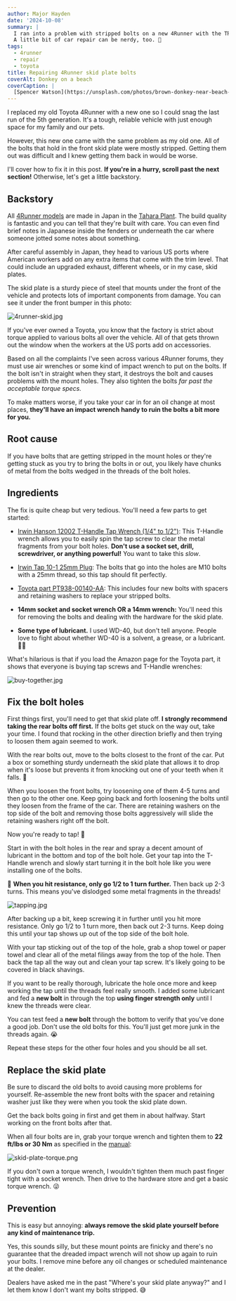 ```yaml
---
author: Major Hayden
date: '2024-10-08'
summary: |
  I ran into a problem with stripped bolts on a new 4Runner with the TRD skid plate.
  A little bit of car repair can be nerdy, too. 🔧
tags: 
  - 4runner
  - repair
  - toyota
title: Repairing 4Runner skid plate bolts
coverAlt: Donkey on a beach
coverCaption: |
  [Spencer Watson](https://unsplash.com/photos/brown-donkey-near-beach-during-daytime-photo-dm5QuhX8aY4) via Unsplash
---
```


I replaced my old Toyota 4Runner with a new one so I could snag the last run of the 5th generation.
It's a tough, reliable vehicle with just enough space for my family and our pets.

However, this new one came with the same problem as my old one.
All of the bolts that hold in the front skid plate were mostly stripped.
Getting them out was difficult and I knew getting them back in would be worse.

I'll cover how to fix it in this post.
**If you're in a hurry, scroll past the next section!**
Otherwise, let's get a little backstory.

## Backstory

All [4Runner models](https://en.wikipedia.org/wiki/Toyota_4Runner) are made in Japan in the [Tahara Plant](https://en.wikipedia.org/wiki/Toyota_Motor_Corporation_Tahara_plant).
The build quality is fantastic and you can tell that they're built with care.
You can even find brief notes in Japanese inside the fenders or underneath the car where someone jotted some notes about something.

After careful assembly in Japan, they head to various US ports where American workers add on any extra items that come with the trim level.
That could include an upgraded exhaust, different wheels, or in my case, skid plates.

The skid plate is a sturdy piece of steel that mounts under the front of the vehicle and protects lots of important components from damage.
You can see it under the front bumper in this photo:

![4runner-skid.jpg](4runner-skid.jpg "Skid plate on a white 4Runner")

If you've ever owned a Toyota, you know that the factory is strict about torque applied to various bolts all over the vehicle.
All of that gets thrown out the window when the workers at the US ports add on accessories.

Based on all the complaints I've seen across various 4Runner forums, they must use air wrenches or some kind of impact wrench to put on the bolts.
If the bolt isn't in straight when they start, it destroys the bolt and causes problems with the mount holes.
They also tighten the bolts _far past the acceptable torque specs._

To make matters worse, if you take your car in for an oil change at most places, **they'll have an impact wrench handy to ruin the bolts a bit more for you.**

## Root cause

If you have bolts that are getting stripped in the mount holes or they're getting stuck as you try to bring the bolts in or out, you likely have chunks of metal from the bolts wedged in the threads of the bolt holes.

## Ingredients

The fix is quite cheap but very tedious.
You'll need a few parts to get started:

* [Irwin Hanson 12002 T-Handle Tap Wrench (1/4" to 1/2")](https://a.co/d/8EkxZxh):
  This T-Handle wrench allows you to easily spin the tap screw to clear the metal fragments from your bolt holes.
  **Don't use a socket set, drill, screwdriver, or anything powerful!**
  You want to take this _slow_.

* [Irwin Tap 10-1 25mm Plug](https://a.co/d/gy02vOu):
  The bolts that go into the holes are M10 bolts with a 25mm thread, so this tap should fit perfectly.

* [Toyota part PT938-00140-AA](https://a.co/d/grHmNR4):
  This includes four new bolts with spacers and retaining washers to replace your stripped bolts.

* **14mm socket and socket wrench OR a 14mm wrench:**
  You'll need this for removing the bolts and dealing with the hardware for the skid plate.

* **Some type of lubricant.**
  I used WD-40, but don't tell anyone.
  People love to fight about whether WD-40 is a solvent, a grease, or a lubricant. 🤷‍♂️

What's hilarious is that if you load the Amazon page for the Toyota part, it shows that everyone is buying tap screws and T-Handle wrenches:

![buy-together.jpg](buy-together.jpg "Even Amazon knows these bolts are a problem! 😆")

## Fix the bolt holes

First things first, you'll need to get that skid plate off.
**I strongly recommend taking the rear bolts off first.**
If the bolts get stuck on the way out, take your time.
I found that rocking in the other direction briefly and then trying to loosen them again seemed to work.

With the rear bolts out, move to the bolts closest to the front of the car.
Put a box or something sturdy underneath the skid plate that allows it to drop when it's loose but prevents it from knocking out one of your teeth when it falls. 🤕

When you loosen the front bolts, try loosening one of them 4-5 turns and then go to the other one.
Keep going back and forth loosening the bolts until they loosen from the frame of the car.
There are retaining washers on the top side of the bolt and removing those bolts aggressively will slide the retaining washers right off the bolt.

Now you're ready to tap! 👏

Start in with the bolt holes in the rear and spray a decent amount of lubricant in the bottom and top of the bolt hole.
Get your tap into the T-Handle wrench and slowly start turning it in the bolt hole like you were installing one of the bolts.

🛑 **When you hit resistance, only go 1/2 to 1 turn further.**
Then back up 2-3 turns.
This means you've dislodged some metal fragments in the threads!

![tapping.jpg](tapping.jpg "Working on one of the back holes 💪")

After backing up a bit, keep screwing it in further until you hit more resistance.
Only go 1/2 to 1 turn more, then back out 2-3 turns.
Keep doing this until your tap shows up out of the top side of the bolt hole.

With your tap sticking out of the top of the hole, grab a shop towel or paper towel and clear all of the metal filings away from the top of the hole.
Then back the tap all the way out and clean your tap screw.
It's likely going to be covered in black shavings.

If you want to be really thorough, lubricate the hole once more and keep working the tap until the threads feel really smooth.
I added some lubricant and fed a **new bolt** in through the top **using finger strength only** until I knew the threads were clear.

You can test feed a **new bolt** through the bottom to verify that you've done a good job.
Don't use the old bolts for this.
You'll just get more junk in the threads again. 😭

Repeat these steps for the other four holes and you should be all set.

## Replace the skid plate

Be sure to discard the old bolts to avoid causing more problems for yourself.
Re-assemble the new front bolts with the spacer and retaining washer just like they were when you took the skid plate down.

Get the back bolts going in first and get them in about halfway.
Start working on the front bolts after that.

When all four bolts are in, grab your torque wrench and tighten them to **22 ft/lbs or 30 Nm** as specified in the [manual](trd_skid_plate_install_instructions.pdf):

![skid-plate-torque.png](skid-plate-torque.png "Always check the instructions for torque specs! 🔧")

If you don't own a torque wrench, I wouldn't tighten them much past finger tight with a socket wrench.
Then drive to the hardware store and get a basic torque wrench. 😜

## Prevention

This is easy but annoying: **always remove the skid plate yourself before any kind of maintenance trip.**

Yes, this sounds silly, but these mount points are finicky and there's no guarantee that the dreaded impact wrench will not show up again to ruin your bolts.
I remove mine before any oil changes or scheduled maintenance at the dealer.

Dealers have asked me in the past "Where's your skid plate anyway?" and I let them know I don't want my bolts stripped. 😅